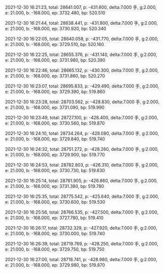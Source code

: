 2021-12-30 16:21:23, total: 28641.007, p: -431.600, delta:7.000 手, g:2.000, e: 21.000, b: -168.000, ep: 3732.480, bp: 520.510

2021-12-30 16:21:44, total: 28638.441, p: -431.800, delta:7.000 手, g:2.000, e: 21.000, b: -168.000, ep: 3730.920, bp: 520.340

2021-12-30 16:22:05, total: 28640.058, p: -431.770, delta:7.000 手, g:2.000, e: 21.000, b: -168.000, ep: 3729.510, bp: 520.160

2021-12-30 16:22:25, total: 28655.376, p: -431.140, delta:7.000 手, g:2.000, e: 21.000, b: -168.000, ep: 3731.980, bp: 520.390

2021-12-30 16:22:46, total: 28665.132, p: -430.300, delta:7.000 手, g:2.000, e: 21.000, b: -168.000, ep: 3731.860, bp: 520.270

2021-12-30 16:23:07, total: 28695.833, p: -429.490, delta:7.000 手, g:2.000, e: 21.000, b: -168.000, ep: 3729.390, bp: 519.860

2021-12-30 16:23:28, total: 28703.562, p: -428.830, delta:7.000 手, g:2.000, e: 21.000, b: -168.000, ep: 3731.090, bp: 519.990

2021-12-30 16:23:49, total: 28727.100, p: -428.400, delta:7.000 手, g:2.000, e: 21.000, b: -168.000, ep: 3730.560, bp: 519.870

2021-12-30 16:24:10, total: 28734.264, p: -428.080, delta:7.000 手, g:2.000, e: 21.000, b: -168.000, ep: 3729.840, bp: 519.740

2021-12-30 16:24:32, total: 28751.272, p: -428.260, delta:7.000 手, g:2.000, e: 21.000, b: -168.000, ep: 3729.900, bp: 519.770

2021-12-30 16:24:53, total: 28782.803, p: -426.310, delta:7.000 手, g:2.000, e: 21.000, b: -168.000, ep: 3730.730, bp: 519.630

2021-12-30 16:25:14, total: 28761.905, p: -426.860, delta:7.000 手, g:2.000, e: 21.000, b: -168.000, ep: 3731.380, bp: 519.780

2021-12-30 16:25:35, total: 28775.542, p: -425.640, delta:7.000 手, g:2.000, e: 21.000, b: -168.000, ep: 3730.600, bp: 519.530

2021-12-30 16:25:56, total: 28766.535, p: -427.500, delta:7.000 手, g:2.000, e: 21.000, b: -168.000, ep: 3727.780, bp: 519.410

2021-12-30 16:26:17, total: 28732.329, p: -427.920, delta:7.000 手, g:2.000, e: 21.000, b: -168.000, ep: 3730.000, bp: 519.740

2021-12-30 16:26:39, total: 28719.769, p: -428.250, delta:7.000 手, g:2.000, e: 21.000, b: -168.000, ep: 3729.750, bp: 519.750

2021-12-30 16:27:00, total: 28718.741, p: -428.980, delta:7.000 手, g:2.000, e: 21.000, b: -168.000, ep: 3729.980, bp: 519.870